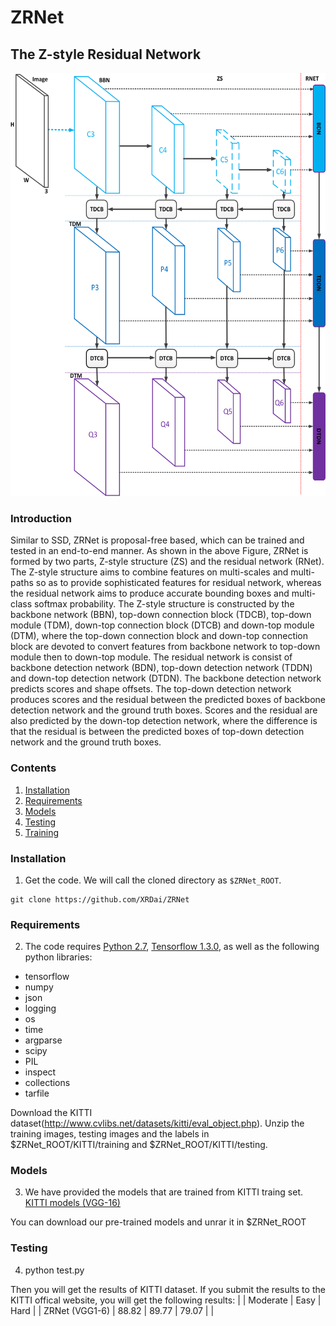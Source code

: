 # ZRNet
## The Z-style Residual Network 

<img src="ZRNetSep.png" width="777px" height="677px">

### Introduction
Similar to SSD, ZRNet is proposal-free based, which can be trained and tested in an end-to-end manner. As shown in the above Figure, ZRNet is formed by two parts, Z-style structure (ZS) and the residual network (RNet). The Z-style structure aims to combine features on multi-scales and multi-paths so as to provide sophisticated features for residual network, whereas the residual network aims to produce accurate bounding boxes and multi-class softmax probability. The Z-style structure is constructed by the backbone network (BBN), top-down connection block (TDCB), top-down module (TDM), down-top connection block (DTCB) and down-top module (DTM), where the top-down connection block and down-top connection block are devoted to convert features from backbone network to top-down module then to down-top module. The residual network is consist of backbone detection network (BDN), top-down detection network (TDDN) and down-top detection network (DTDN). The backbone detection network predicts scores and shape offsets. The top-down detection network produces scores and the residual between the predicted boxes of backbone detection network and the ground truth boxes. Scores and the residual are also predicted by the down-top detection network, where the difference is that the residual is between the predicted boxes of top-down detection network and the ground truth boxes.

### Contents
1. [Installation](#installation)
2. [Requirements](#requirements)
3. [Models](#models)
4. [Testing](#testing)
5. [Training](#training)

### Installation
1. Get the code. We will call the cloned directory as `$ZRNet_ROOT`.
  ```Shell
  git clone https://github.com/XRDai/ZRNet
  ```
  
 ### Requirements

2. The code requires [Python 2.7](https://www.python.org/download/releases/2.7/), [Tensorflow 1.3.0](https://www.tensorflow.org/install/), as well as the following python libraries: 

* tensorflow
* numpy
* json
* logging
* os
* time
* argparse
* scipy
* PIL
* inspect
* collections
* tarfile

Download the KITTI dataset(http://www.cvlibs.net/datasets/kitti/eval_object.php). Unzip the training images, testing images and the labels in $ZRNet_ROOT/KITTI/training and  $ZRNet_ROOT/KITTI/testing.

 ### Models
3. We have provided the models that are trained from KITTI traing set. 
  [KITTI models (VGG-16)](https://drive.google.com/open?id=1n-UwjrO7J_3ZaS7UBPsbxjtMIqQYYByk)
  
  You can download our pre-trained models and unrar it in $ZRNet_ROOT

### Testing
4. python test.py 

Then you will get the results of KITTI dataset. If you submit the results to the KITTI offical website, you will get the following results:
|  | Moderate | Easy | Hard |
| ZRNet (VGG1-6) | 88.82 | 89.77 | 79.07 | |
